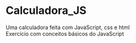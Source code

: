 # Calculadora_JS

Uma calculadora feita com JavaScript, css e html <br>
Exercício com conceitos básicos do JavaScript
